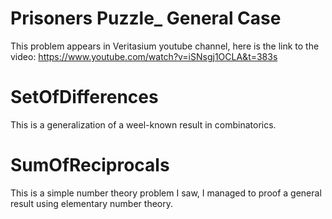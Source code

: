 # Prisoners Puzzle_ General Case
This problem appears in Veritasium youtube channel, here is the link to the video:
https://www.youtube.com/watch?v=iSNsgj1OCLA&t=383s

# SetOfDifferences
This is a generalization of a weel-known result in combinatorics.

# SumOfReciprocals
This is a simple number theory problem I saw, I managed to proof a general result using elementary number theory.
